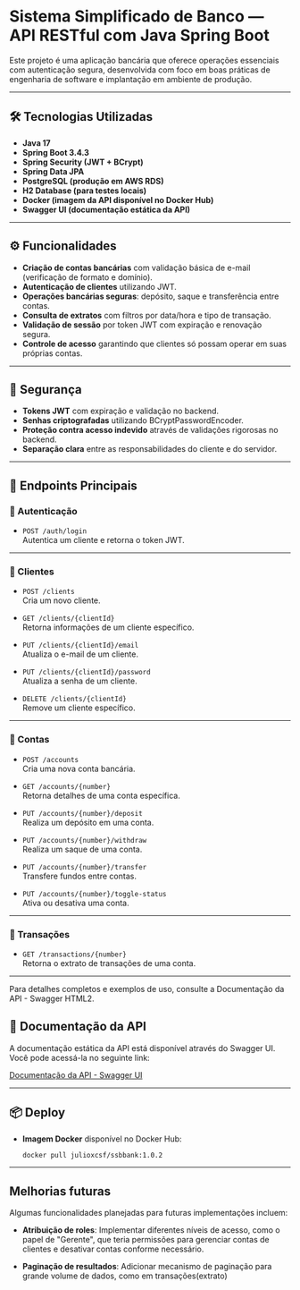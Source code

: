 # Sistema Simplificado de Banco — API RESTful com Java Spring Boot

Este projeto é uma aplicação bancária que oferece operações essenciais com autenticação segura, desenvolvida com foco em boas práticas de engenharia de software e implantação em ambiente de produção.

---

## 🛠️ Tecnologias Utilizadas

- **Java 17**
- **Spring Boot 3.4.3**
- **Spring Security (JWT + BCrypt)**
- **Spring Data JPA**
- **PostgreSQL (produção em AWS RDS)**
- **H2 Database (para testes locais)**
- **Docker (imagem da API disponível no Docker Hub)**
- **Swagger UI (documentação estática da API)**

---

## ⚙️ Funcionalidades

- **Criação de contas bancárias** com validação básica de e-mail (verificação de formato e domínio).
- **Autenticação de clientes** utilizando JWT.
- **Operações bancárias seguras**: depósito, saque e transferência entre contas.
- **Consulta de extratos** com filtros por data/hora e tipo de transação.
- **Validação de sessão** por token JWT com expiração e renovação segura.
- **Controle de acesso** garantindo que clientes só possam operar em suas próprias contas.

---

## 🔐 Segurança

- **Tokens JWT** com expiração e validação no backend.
- **Senhas criptografadas** utilizando BCryptPasswordEncoder.
- **Proteção contra acesso indevido** através de validações rigorosas no backend.
- **Separação clara** entre as responsabilidades do cliente e do servidor.

---

## 📌 Endpoints Principais

### 🔑 Autenticação

- `POST /auth/login`  
  Autentica um cliente e retorna o token JWT.

---

### 👤 Clientes

- `POST /clients`  
  Cria um novo cliente.

- `GET /clients/{clientId}`  
  Retorna informações de um cliente específico.

- `PUT /clients/{clientId}/email`  
  Atualiza o e-mail de um cliente.

- `PUT /clients/{clientId}/password`  
  Atualiza a senha de um cliente.

- `DELETE /clients/{clientId}`  
  Remove um cliente específico.

---

### 🏦 Contas

- `POST /accounts`  
  Cria uma nova conta bancária.

- `GET /accounts/{number}`  
  Retorna detalhes de uma conta específica.

- `PUT /accounts/{number}/deposit`  
  Realiza um depósito em uma conta.

- `PUT /accounts/{number}/withdraw`  
  Realiza um saque de uma conta.

- `PUT /accounts/{number}/transfer`  
  Transfere fundos entre contas.

- `PUT /accounts/{number}/toggle-status`  
  Ativa ou desativa uma conta.

---

### 📄 Transações

- `GET /transactions/{number}`  
  Retorna o extrato de transações de uma conta.

---

Para detalhes completos e exemplos de uso, consulte a Documentação da API - Swagger HTML2.

## 📄 Documentação da API

A documentação estática da API está disponível através do Swagger UI. Você pode acessá-la no seguinte link:

[Documentação da API - Swagger UI](https://swagger-ssb-api.netlify.app/)

---

## 📦 Deploy

- **Imagem Docker** disponível no Docker Hub:

  ```bash
  docker pull julioxcsf/ssbbank:1.0.2
  ```

---

## Melhorias futuras

Algumas funcionalidades planejadas para futuras implementações incluem:

- **Atribuição de roles**: Implementar diferentes níveis de acesso, como o papel de "Gerente", que teria permissões para gerenciar contas de clientes e desativar contas conforme necessário.

- **Paginação de resultados**: Adicionar mecanismo de paginação para grande volume de dados, como em transações(extrato)
